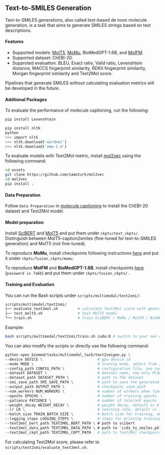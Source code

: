 ##  Text-to-SMILES Generation

Text-to-SMILES generations, also called text-based de novo molecule generation, is a task that aims to generate SMILES strings based on text descriptions.  

#### Features

- Supported models: [MolT5](https://arxiv.org/abs/2204.11817), [MoMu](https://arxiv.org/abs/2209.05481), BioMedGPT-1.6B, and [MolFM](https://arxiv.org/abs/2307.09484). 
- Supported dataset: ChEBI-20.
- Supproted evaluation: BLEU, Exact ratio, Valid ratio, Levenshtein distance, MACCS fingerprint similarity, RDKit fingerprint similarity, Morgan fingerprint similarity and Text2Mol score.

Pipelines that generate SMILES without calculating evaluation metrics will be developed in the future.

#### Addtional Packages

To evaluate the performance of molecule captioning, run the following:

```bash
pip install Levenshtein

pip install nltk
python
>>> import nltk
>>> nltk.download('wordnet')
>>> nltk.download('omw-1.4')
```

To evaluate models with Text2Mol metric, install [mol2vec](https://pubs.acs.org/doi/10.1021/acs.jcim.7b00616) using the following command:
```bash
cd assets
git clone https://github.com/samoturk/mol2vec
cd mol2vec
pip install .
```

#### Data Preparation

Follow `Data Preparation` in [molecule captioning](./molcap.md) to install the ChEBI-20 dataset and Text2Mol model.

#### Model preparation
Install [SciBERT](https://huggingface.co/allenai/scibert_scivocab_uncased) and [MolT5](https://huggingface.co/laituan245) and put them under `ckpts/text_ckpts/`. Distinguish between MolT5-caption2smiles (fine-tuned for text-to-SMILES generation) and MolT5 (not fine-tuned).

To reproduce **MoMu**, install checkpoints following instructions [here](https://github.com/ddz16/MoMu) and put it under `ckpts/fusion_ckpts/momu`.

To reproduce **MolFM** and **BioMedGPT-1.6B**, install checkpoints [here](https://pan.baidu.com/s/1iAMBkuoZnNAylhopP5OgEg) (`password is 7a6b`) and put them under `ckpts/fusion_ckpts/` .

#### Training and Evaluation

You can run the Bash scripts under `scripts/multimodal/text2smi/`:

```bash
scripts/multimodal/text2smi/
├── evaluate_text2mol.sh         # calculate Text2Mol score with generated results from file
├── test_molt5.sh                # test MolT5 model
└── train.sh                     # train SciBERT / MoMu / MolFM / BioMedGPT-1.6B
```

Example:

```bash
bash scripts/multimodal/text2smi/train.sh cuda:0 # switch to your own cuda device or cpu
```

You can also modify the scripts or directly use the following command:

```bash
python open_biomed/tasks/multimodal_task/text2smigen.py \
--device DEVICE \                         # gpu device id
--mode MODE \                             # traning mode, select from [train, test, traintest, test_text2mol]
--config_path CONFIG_PATH \               # configuration file, see configs/text2smigen/ for more details
--dataset DATASET \                       # dataset name, now only PCdes is available
--dataset_path DATASET_PATH \             # path to the dataset
--smi_save_path SMI_SAVE_PATH \           # path to save the generated SMILES
--output_path OUTPUT_PATH \               # checkpoint save path
--num_workers NUM_WORKERS \               # number of workers when loading data
--epochs EPOCHS \                         # number of training epochs
--patience PATIENCE \                     # number of tolerant epochs for early-stopping
--weight_decay WEIGHT_DECAY \             # weight decay, default is 0
--lr LR \                                 # learning rate, default is 1e-4
--batch_size TRAIN_BATCH_SIZE \           # batch size for training, default is 32
--logging_steps LOGGING_STEPS \           # steps for printing training information
--text2mol_bert_path TEXT2MOL_BERT_PATH \ # path to scibert
--text2mol_data_path TEXT2MOL_DATA_PATH \ # path to `cids_to_smiles.pkl`
--text2mol_ckpt_path TEXT2MOL_CKPT_PATH   # path to Text2Mol checkpoint
```

For calculating Text2Mol score, please refer to `scripts/text2smi/evaluate_text2mol.sh`.